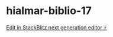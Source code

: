 # hialmar-biblio-17

[Edit in StackBlitz next generation editor ⚡️](https://stackblitz.com/~/github.com/hialmar/hialmar-biblio-17)
